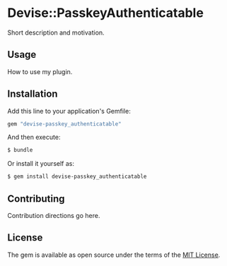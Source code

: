 # Devise::PasskeyAuthenticatable
Short description and motivation.

## Usage
How to use my plugin.

## Installation
Add this line to your application's Gemfile:

```ruby
gem "devise-passkey_authenticatable"
```

And then execute:
```bash
$ bundle
```

Or install it yourself as:
```bash
$ gem install devise-passkey_authenticatable
```

## Contributing
Contribution directions go here.

## License
The gem is available as open source under the terms of the [MIT License](https://opensource.org/licenses/MIT).
